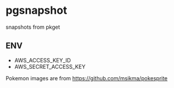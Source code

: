 # pgsnapshot
snapshots from pkget

## ENV

* AWS_ACCESS_KEY_ID
* AWS_SECRET_ACCESS_KEY

Pokemon images are from https://github.com/msikma/pokesprite
